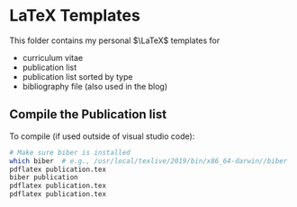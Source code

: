# LaTeX Templates

This folder contains my personal $\LaTeX$ templates for

* curriculum vitae
* publication list
* publication list sorted by type
* bibliography file (also used in the blog)

## Compile the Publication list

To compile (if used outside of visual studio code):

```bash
# Make sure biber is installed
which biber  # e.g., /usr/local/texlive/2019/bin/x86_64-darwin//biber
pdflatex publication.tex
biber publication
pdflatex publication.tex
pdflatex publication.tex
```
